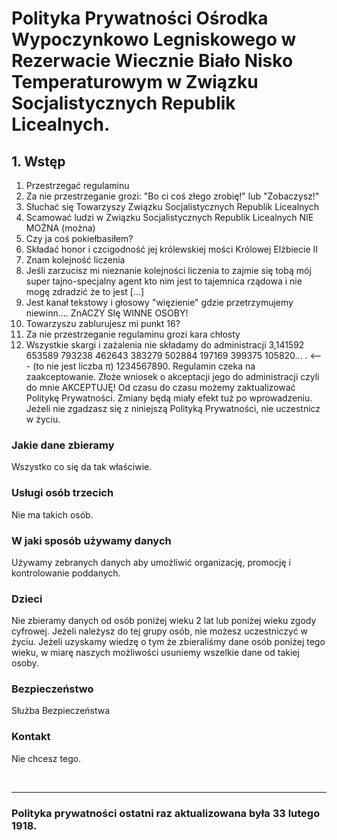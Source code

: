 # Polityka Prywatności Ośrodka Wypoczynkowo Legniskowego w Rezerwacie Wiecznie Biało Nisko Temperaturowym w Związku Socjalistycznych Republik Licealnych.

## 1. Wstęp

1. Przestrzegać regulaminu
2. Za nie przestrzeganie grozi: "Bo ci coś złego zrobię!" lub "Zobaczysz!"
3. Słuchać się Towarzyszy Związku Socjalistycznych Republik Licealnych
4. Scamować ludzi w Związku Socjalistycznych Republik Licealnych NIE MOŻNA (można)
69. Czy ja coś pokiełbasiłem?
96. Składać honor i czcigodność jej królewskiej mości Królowej Elżbiecie II
5. Znam kolejność liczenia
06. Jeśli zarzucisz mi nieznanie kolejności liczenia to zajmie się tobą mój super tajno-specjalny agent kto nim jest to tajemnica rządowa i nie mogę zdradzić że to jest [...]
16. Jest kanał tekstowy i głosowy "więzienie" gdzie przetrzymujemy niewinn.... ZnACZY SIę WINNE OSOBY!
26. Towarzyszu zablurujesz mi punkt 16?
36. Za nie przestrzeganie regulaminu grozi kara chłosty
666. Wszystkie skargi i zażalenia nie składamy do administracji
3,141592 653589 793238 462643 383279 502884 197169 399375 105820... . <--- (to nie jest liczba π)
1234567890. Regulamin czeka na zaakceptowanie. Złoże wniosek o akceptacji jego do administracji czyli do mnie AKCEPTUJĘ!
Od czasu do czasu możemy zaktualizować Politykę Prywatności. Zmiany będą miały efekt tuż po wprowadzeniu. Jeżeli nie zgadzasz się z niniejszą Polityką Prywatności, nie uczestnicz w życiu.


### Jakie dane zbieramy

Wszystko co się da tak właściwie.

### Usługi osób trzecich

Nie ma takich osób.

### W jaki sposób używamy danych

Używamy zebranych danych aby umożliwić organizację, promocję i kontrolowanie poddanych.

### Dzieci

Nie zbieramy danych od osób poniżej wieku 2 lat lub poniżej wieku zgody cyfrowej. Jeżeli należysz do tej grupy osób, nie możesz uczestniczyć w życiu. Jeżeli uzyskamy wiedzę o tym że zbieraliśmy dane osób poniżej tego wieku, w miarę naszych możliwości usuniemy wszelkie dane od takiej osoby.

### Bezpieczeństwo

Służba Bezpieczeństwa

### Kontakt

Nie chcesz tego.

<br/>
<hr>

### Polityka prywatności ostatni raz aktualizowana była 33 lutego 1918.
